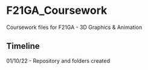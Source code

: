 # F21GA_Coursework
Coursework files for F21GA - 3D Graphics &amp; Animation

Timeline
---------
01/10/22 - Repository and folders created
